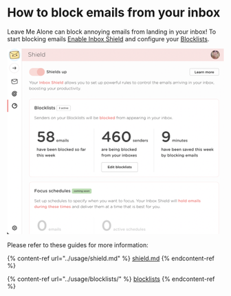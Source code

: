 # How to block emails from your inbox

Leave Me Alone can block annoying emails from landing in your inbox! To start blocking emails [Enable Inbox Shield](../usage/shield.md) and configure your [Blocklists](../usage/blocklists/).

![Inbox Shield dashboard](../.gitbook/assets/shield.png)



Please refer to these guides for more information:

{% content-ref url="../usage/shield.md" %}
[shield.md](../usage/shield.md)
{% endcontent-ref %}

{% content-ref url="../usage/blocklists/" %}
[blocklists](../usage/blocklists/)
{% endcontent-ref %}
